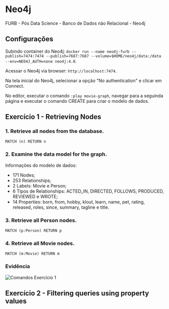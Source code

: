 # Neo4j
FURB - Pós Data Science - Banco de Dados não Relacional - Neo4j

## Configurações

Subindo container do Neo4j: `docker run --name neo4j-furb --publish=7474:7474 --publish=7687:7687 --volume=$HOME/neo4j/data:/data --env=NEO4J_AUTH=none neo4j:4.0`.

Acessar o Neo4j via browser: `http://localhost:7474`.

Na tela inicial do Neo4j, selecionar a opção "No authentication" e clicar em Connect.

No editor, executar o comando `:play movie-graph`, navegar para a seguinda página e executar o comando CREATE para criar o modelo de dados.

## Exercício 1 - Retrieving Nodes

### 1. Retrieve all nodes from the database.
`MATCH (n) RETURN n`

### 2. Examine the data model for the graph.
Informações do modelo de dados:
- 171 Nodes;
- 253 Relationships;
- 2 Labels: Movie e Person;
- 6 Tipos de Relationships: ACTED_IN, DIRECTED, FOLLOWS, PRODUCED, REVIEWED e WROTE;
- 14 Properties: born, from, hobby, klout, learn, name, pet, rating, released, roles, since, summary, tagline e title.

### 3. Retrieve all Person nodes.
`MATCH (p:Person) RETURN p`

### 4. Retrieve all Movie nodes.
`MATCH (m:Movie) RETURN m`

### Evidência
![Comandos Exercício 1](print_comandos_exercicio_1.png)

## Exercício 2 - Filtering queries using property values